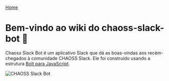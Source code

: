 [Home](https://github.com/chaoss/chaoss-slack-bot/wiki)


# Bem-vindo ao wiki do chaoss-slack-bot 🎉

Chaoss Slack Bot é um aplicativo Slack que dá as boas-vindas aos recém-chegados à comunidade CHAOSS Slack. Ele foi construído usando a estrutura [Bolt para JavaScript](https://github.com/SlackAPI/bolt-js).

![CHAOSS Slack Bot](https://user-images.githubusercontent.com/71160347/203390508-12570ffb-65b8-445a-99d6-a9d142b8a916.png)